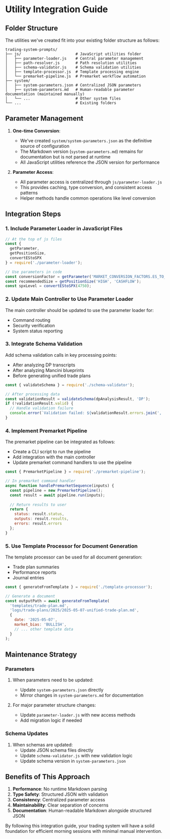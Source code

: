 # Utility Integration Guide

## Folder Structure

The utilities we've created fit into your existing folder structure as follows:

```
trading-system-prompts/
├── js/                        # JavaScript utilities folder
│   ├── parameter-loader.js    # Central parameter management
│   ├── path-resolver.js       # Path resolution utilities
│   ├── schema-validator.js    # Schema validation utilities
│   ├── template-processor.js  # Template processing engine
│   └── premarket-pipeline.js  # Premarket workflow automation
├── system/
│   ├── system-parameters.json # Centralized JSON parameters
│   ├── system-parameters.md   # Human-readable parameter documentation (maintained manually)
│   └── ...                    # Other system files
└── ...                        # Existing folders
```

## Parameter Management

1. **One-time Conversion**:
   - We've created `system/system-parameters.json` as the definitive source of configuration
   - The Markdown version (`system-parameters.md`) remains for documentation but is not parsed at runtime
   - All JavaScript utilities reference the JSON version for performance

2. **Parameter Access**:
   - All parameter access is centralized through `js/parameter-loader.js`
   - This provides caching, type conversion, and consistent access patterns
   - Helper methods handle common operations like level conversion

## Integration Steps

### 1. Include Parameter Loader in JavaScript Files

```javascript
// At the top of js files
const { 
  getParameter, 
  getPositionSize, 
  convertEStoSPX 
} = require('./parameter-loader');

// Use parameters in code
const conversionFactor = getParameter('MARKET_CONVERSION_FACTORS.ES_TO_SPX_CONVERSION');
const recommendedSize = getPositionSize('HIGH', 'CASHFLOW');
const spxLevel = convertEStoSPX(4750);
```

### 2. Update Main Controller to Use Parameter Loader

The main controller should be updated to use the parameter loader for:
- Command routing
- Security verification
- System status reporting

### 3. Integrate Schema Validation

Add schema validation calls in key processing points:
- After analyzing DP transcripts
- After analyzing Mancini blueprints
- Before generating unified trade plans

```javascript
const { validateSchema } = require('./schema-validator');

// After processing data
const validationResult = validateSchema(dpAnalysisResult, 'DP');
if (!validationResult.valid) {
  // Handle validation failure
  console.error(`Validation failed: ${validationResult.errors.join(', ')}`);
}
```

### 4. Implement Premarket Pipeline

The premarket pipeline can be integrated as follows:
- Create a CLI script to run the pipeline
- Add integration with the main controller
- Update premarket command handlers to use the pipeline

```javascript
const { PremarketPipeline } = require('./premarket-pipeline');

// In premarket command handler
async function handlePremarketSequence(inputs) {
  const pipeline = new PremarketPipeline();
  const result = await pipeline.run(inputs);
  
  // Return results to user
  return {
    status: result.status,
    outputs: result.results,
    errors: result.errors
  };
}
```

### 5. Use Template Processor for Document Generation

The template processor can be used for all document generation:
- Trade plan summaries
- Performance reports
- Journal entries

```javascript
const { generateFromTemplate } = require('./template-processor');

// Generate a document
const outputPath = await generateFromTemplate(
  'templates/trade-plan.md',
  'logs/trade-plans/2025/2025-05-07-unified-trade-plan.md',
  {
    date: '2025-05-07',
    market_bias: 'BULLISH',
    // ... other template data
  }
);
```

## Maintenance Strategy

### Parameters

1. When parameters need to be updated:
   - Update `system-parameters.json` directly
   - Mirror changes in `system-parameters.md` for documentation

2. For major parameter structure changes:
   - Update `parameter-loader.js` with new access methods
   - Add migration logic if needed

### Schema Updates

1. When schemas are updated:
   - Update JSON schema files directly
   - Update `schema-validator.js` with new validation logic
   - Update schema version in `system-parameters.json`

## Benefits of This Approach

1. **Performance**: No runtime Markdown parsing
2. **Type Safety**: Structured JSON with validation
3. **Consistency**: Centralized parameter access
4. **Maintainability**: Clear separation of concerns
5. **Documentation**: Human-readable Markdown alongside structured JSON

By following this integration guide, your trading system will have a solid foundation for efficient morning sessions with minimal manual intervention.
